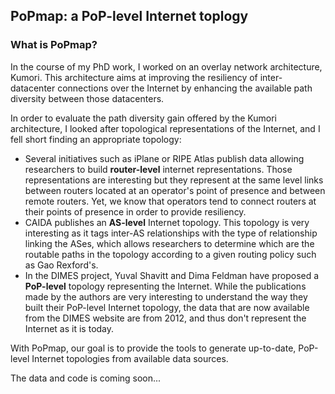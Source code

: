 ## PoPmap: a PoP-level Internet toplogy

### What is PoPmap?

In the course of my PhD work, I worked on an overlay network architecture, Kumori. This architecture aims at improving the resiliency of inter-datacenter connections over the Internet by enhancing the available path diversity between those datacenters.

In order to evaluate the path diversity gain offered by the Kumori architecture, I looked after topological representations of the Internet, and I fell short finding an appropriate topology:
- Several initiatives such as iPlane or RIPE Atlas publish data allowing researchers to build **router-level** internet representations. Those representations are interesting but they represent at the same level links between routers located at an operator's point of presence and between remote routers. Yet, we know that operators tend to connect routers at their points of presence in order to provide resiliency.
- CAIDA publishes an **AS-level** Internet topology. This topology is very interesting as it tags inter-AS relationships with the type of relationship linking the ASes, which allows researchers to determine which are the routable paths in the topology according to a given routing policy such as Gao Rexford's.
- In the DIMES project, Yuval Shavitt and Dima Feldman have proposed a **PoP-level** topology representing the Internet. While the publications made by the authors are very interesting to understand the way they built their PoP-level Internet topology, the data that are now available from the DIMES website are from 2012, and thus don't represent the Internet as it is today. 

With PoPmap, our goal is to provide the tools to generate up-to-date, PoP-level Internet topologies from available data sources.

The data and code is coming soon...
